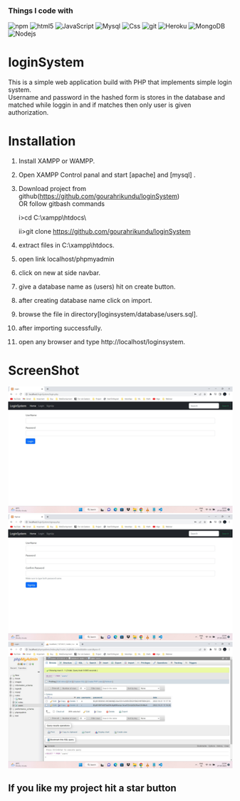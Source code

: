 

<h3>Things I code with</h3>
<p>
  <img alt="npm" src="https://img.shields.io/badge/-NPM-CB3837?style=flat-square&logo=npm&logoColor=white" />
  <img alt="html5" src="https://img.shields.io/badge/-HTML5-E34F26?style=flat-square&logo=html5&logoColor=white" />
  <img alt="JavaScript" src="https://img.shields.io/badge/JavaScript-323330?style=flat-square&logo=javascript&logoColor=F7DF1E" />
  <img alt="Mysql" src="https://img.shields.io/badge/MySQL-00000F?style=flat-square&logo=mysql&logoColor=white" />
  <img alt="Css" src="https://img.shields.io/badge/CSS-239120?&style=flat-square&logo=css3&logoColor=white" />
  <img alt="git" src="https://img.shields.io/badge/-Git-F05032?style=flat-square&logo=git&logoColor=white" />
  <img alt="Heroku" src="https://img.shields.io/badge/-Heroku-430098?style=flat-square&logo=heroku&logoColor=white" />
  <img alt="MongoDB" src="https://img.shields.io/badge/-MongoDB-13aa52?style=flat-square&logo=mongodb&logoColor=white" />
  <img alt="Nodejs" src="https://img.shields.io/badge/-Nodejs-43853d?style=flat-square&logo=Node.js&logoColor=white" />
  
</p>


# loginSystem
This is a simple web application build with PHP that implements simple login system.  
Username and password in the hashed form is stores in the database and matched while loggin in and if matches then only user is given authorization.

# Installation

1. Install XAMPP or WAMPP.

2. Open XAMPP Control panal and start [apache] and [mysql] .

3. Download project from github(https://github.com/gourahrikundu/loginSystem)  
    OR follow gitbash commands
    
    i>cd C:\\xampp\htdocs\
    
    ii>git clone https://github.com/gourahrikundu/loginSystem
    
4. extract files in C:\\xampp\htdocs\.

5. open link localhost/phpmyadmin

6. click on new at side navbar.

7. give a database name as (users) hit on create button.

8. after creating database name click on import.

9. browse the file in directory[loginsystem/database/users.sql].

10. after importing successfully.

11. open any browser and type http://localhost/loginsystem.




# ScreenShot
![Image of adduser](https://github.com/gourahrikundu/loginSystem/blob/master/projectSS/1.jpg)  
![Image of adduser](https://github.com/gourahrikundu/loginSystem/blob/master/projectSS/2.jpg)  
![Image of adduser](https://github.com/gourahrikundu/loginSystem/blob/master/projectSS/3.jpg)  

##  If you like my project hit a star button

